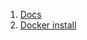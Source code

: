1. [Docs](https://www.raspberrypi.org/documentation/)
2. [Docker install](https://blog.alexellis.io/getting-started-with-docker-on-raspberry-pi/)
